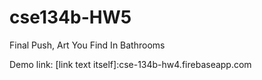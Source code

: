 # cse134b-HW5
Final Push, Art You Find In Bathrooms

Demo link: 
[link text itself]:cse-134b-hw4.firebaseapp.com
